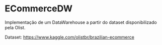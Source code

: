 # ECommerceDW
Implementação de um DataWarehouse a partir do dataset disponibilizado pela Olist.

Dataset: https://www.kaggle.com/olistbr/brazilian-ecommerce
